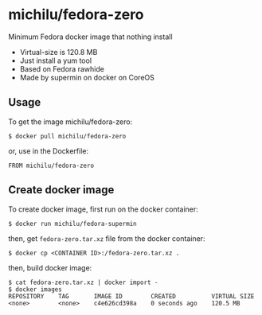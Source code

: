 michilu/fedora-zero
===================

Minimum Fedora docker image that nothing install

* Virtual-size is 120.8 MB
* Just install a yum tool
* Based on Fedora rawhide
* Made by supermin on docker on CoreOS

Usage
-----

To get the image michilu/fedora-zero:

    $ docker pull michilu/fedora-zero

or, use in the Dockerfile:

    FROM michilu/fedora-zero

Create docker image
-------------------

To create docker image, first run on the docker container:

    $ docker run michilu/fedora-supermin

then, get `fedora-zero.tar.xz` file from the docker container:

    $ docker cp <CONTAINER ID>:/fedora-zero.tar.xz .

then, build docker image:

    $ cat fedora-zero.tar.xz | docker import -
    $ docker images
    REPOSITORY    TAG       IMAGE ID        CREATED          VIRTUAL SIZE
    <none>        <none>    c4e626cd398a    0 seconds ago    120.5 MB
